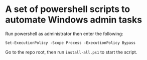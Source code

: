 # A set of powershell scripts to automate Windows admin tasks

Run powershell as administrator then enter the following: 

`Set-ExecutionPolicy -Scope Process -ExecutionPolicy Bypass`

Go to the repo root, then run `install-all.ps1` to start the script.
